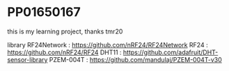 # PP01650167
this is my learning project, thanks tmr20

library
RF24Network : https://github.com/nRF24/RF24Network 
RF24  : https://github.com/nRF24/RF24 
DHT11 : https://github.com/adafruit/DHT-sensor-library
PZEM-004T : https://github.com/mandulaj/PZEM-004T-v30
